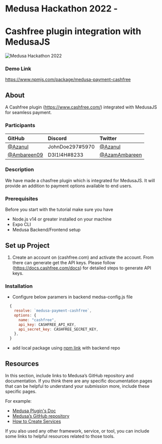 # Medusa Hackathon 2022 - 
# Cashfree plugin integration with MedusaJS

![Medusa Hackathon 2022](https://raw.githubusercontent.com/Ambareen09/hackathon-oct2022-guidelines/main/hackathon-banner.jpg)

### Demo Link

https://www.npmjs.com/package/medusa-payment-cashfree

## About

A Cashfree plugin (https://www.cashfree.com/) integrated with MedusaJS for seamless payment.

### Participants

| GitHub        | Discord          | Twitter        |
| :------------ |   :-----      | :------------ |
| [@Azanul](https://github.com/Azanul) | JohnDoe297#5970        | [@Azanul](https://twitter.com/AzanulZ)   |
| [@Ambareen09](https://github.com/Ambareen09)            | D3l1l4H#8233          | [@AzamAmbareen](https://twitter.com/AzamAmbareen)    |

### Description

We have made a chasfree plugin which is integrated for MedusaJS. It will provide an addition to payment options available to end users.


### Prerequisites

Before you start with the tutorial make sure you have

- Node.js v14 or greater installed on your machine
- Expo CLI
- Medusa Backend/Frontend setup

## Set up Project
1. Create an account on (cashfree.com) and activate the account. From there can generate get the API keys.
    Please follow (https://docs.cashfree.com/docs) for detailed steps to generate API keys.
    
### Installation


- Configure below paramers in backend medsa-config.js file
```js
  {
    resolve: `medusa-payment-cashfree`,
    options: {
      name: "cashfree",
      api_key: CASHFREE_API_KEY,
      api_secret_key: CASHFREE_SECRET_KEY,
    },
  }

```
- add local package using [npm link](https://www.npmjs.com/package/medusa-payment-cashfree) with backend repo

## Resources

In this section, include links to Medusa’s GitHub repository and documentation. If you think there are any specific documentation pages that can be helpful to understand your submission more, include these specific pages.

For example:
- [Medusa Plugin's Doc](https://docs.medusajs.com/advanced/backend/plugins/create/)
- [Medusa’s GitHub repository](https://github.com/medusajs/medusa)
- [How to Create Services](https://docs.medusajs.com/advanced/backend/services/create-service)

If you also used any other framework, service, or tool, you can include some links to helpful resources related to those tools.
